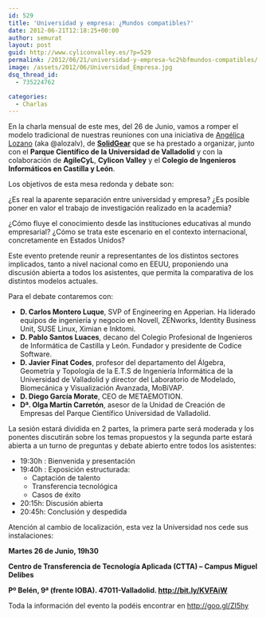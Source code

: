 ```yaml
---
id: 529
title: 'Universidad y empresa: ¿Mundos compatibles?'
date: 2012-06-21T12:18:25+00:00
author: semurat
layout: post
guid: http://www.cyliconvalley.es/?p=529
permalink: /2012/06/21/universidad-y-empresa-%c2%bfmundos-compatibles/
image: /assets/2012/06/Universidad_Empresa.jpg
dsq_thread_id:
  - 735224762

categories:
  - Charlas
---
```

En la charla mensual de este mes, del 26 de Junio, vamos a romper el modelo tradicional de nuestras reuniones con una iniciativa de <a href="http://www.linkedin.com/in/alozalv" target="_blank">Angélica Lozano</a> (aka @alozalv), de **<a href="http://www.solidgear.es/" target="_blank">SolidGear</a>** que se ha prestado a organizar, junto con el **Parque Científico de la Universidad de Valladolid** y con la colaboración de **AgileCyL**, **Cylicon Valley** y el **Colegio de Ingenieros Informáticos en Castilla y León**.

Los objetivos de esta mesa redonda y debate son:

¿Es real la aparente separación entre universidad y empresa? ¿Es posible poner en valor el trabajo de investigación realizado en la academia?

¿Cómo fluye el conocimiento desde las instituciones educativas al mundo empresarial? ¿Cómo se trata este escenario en el contexto internacional, concretamente en Estados Unidos?

Este evento pretende reunir a representantes de los distintos sectores implicados, tanto a nivel nacional como en EEUU, proponiendo una discusión abierta a todos los asistentes, que permita la comparativa de los distintos modelos actuales.

Para el debate contaremos con:

  * **D. Carlos Montero Luque**, SVP of Engineering en Apperian. Ha liderado equipos de ingeniería y negocio en Novell, ZENworks, Identity Business Unit, SUSE Linux, Ximian e Inktomi.
  * **D. Pablo Santos Luaces**, decano del Colegio Profesional de Ingenieros de Informática de Castilla y León. Fundador y presidente de Codice Software.
  * **D. Javier Finat Codes**, profesor del departamento del Álgebra, Geometría y Topología de la E.T.S de Ingeniería Informática de la Universidad de Valladolid y director del Laboratorio de Modelado, Biomecánica y Visualización Avanzada, MoBiVAP.
  * **D. Diego García Morate**, CEO de METAEMOTION.
  * **Dª. Olga Martín Carretón**, asesor de la Unidad de Creación de Empresas del Parque Científico Universidad de Valladolid.

La sesión estará dividida en 2 partes, la primera parte será moderada y los ponentes discutirán sobre los temas propuestos y la segunda parte estará abierta a un turno de preguntas y debate abierto entre todos los asistentes:

  * 19:30h : Bienvenida y presentación
  * 19:40h : Exposición estructurada: 
      * Captación de talento
      * Transferencia tecnológica
      * Casos de éxito
  * 20:15h: Discusión abierta
  * 20:45h: Conclusión y despedida

<div>
  Atención al cambio de localización, esta vez la Universidad nos cede sus instalaciones:
</div>

<div>
  <p>
    <strong>Martes 26 de Junio, 19h30</strong>
  </p>
  
  <p>
    <strong>Centro de Transferencia de Tecnología Aplicada (CTTA) &#8211; Campus Miguel Delibes</strong>
  </p>
  
  <p>
    <strong> Pº Belén, 9ª (frente IOBA). 47011-Valladolid. <a href="http://bit.ly/KVFAiW">http://bit.ly/KVFAiW</a> </strong>
  </p>
  
  <p>
    Toda la información del evento la podéis encontrar en <a href="http://goo.gl/ZI5hy">http://goo.gl/ZI5hy</a>
  </p>
  
  <p>
    &nbsp;
  </p>
</div>